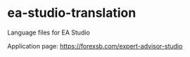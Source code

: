 # ea-studio-translation
Language files for EA Studio

Application page: https://forexsb.com/expert-advisor-studio

